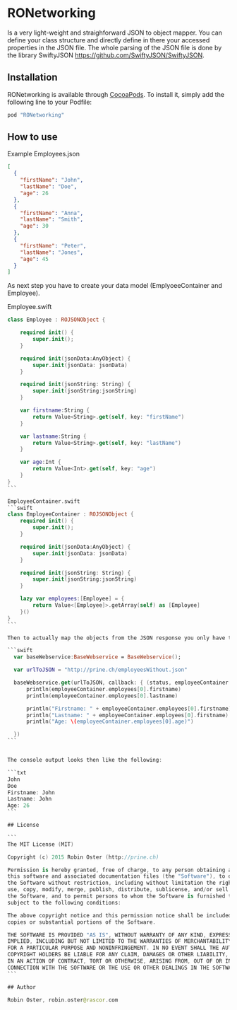 # RONetworking

Is a very light-weight and straighforward JSON to object mapper. You can define your class structure and directly
define in there your accessed properties in the JSON file. The whole parsing of the JSON file is done by the library SwiftyJSON https://github.com/SwiftyJSON/SwiftyJSON.

## Installation

RONetworking is available through [CocoaPods](http://cocoapods.org). To install
it, simply add the following line to your Podfile:

```ruby
pod "RONetworking"
```

## How to use
Example Employees.json

```json
[
  {
    "firstName": "John",
    "lastName": "Doe",
    "age": 26
  },
  {
    "firstName": "Anna",
    "lastName": "Smith",
    "age": 30
  },
  {
    "firstName": "Peter",
    "lastName": "Jones",
    "age": 45
  }
]
```

As next step you have to create your data model (EmplyoeeContainer and Employee).

Employee.swift
````swift
class Employee : ROJSONObject {

    required init() {
        super.init();
    }

    required init(jsonData:AnyObject) {
        super.init(jsonData: jsonData)
    }

    required init(jsonString: String) {
        super.init(jsonString:jsonString)
    }

    var firstname:String {
        return Value<String>.get(self, key: "firstName")
    }

    var lastname:String {
        return Value<String>.get(self, key: "lastName")
    }

    var age:Int {
        return Value<Int>.get(self, key: "age")
    }
}
```

EmployeeContainer.swift
```swift
class EmployeeContainer : ROJSONObject {
    required init() {
        super.init();
    }

    required init(jsonData:AnyObject) {
        super.init(jsonData: jsonData)
    }

    required init(jsonString: String) {
        super.init(jsonString:jsonString)
    }

    lazy var employees:[Employee] = {
        return Value<[Employee]>.getArray(self) as [Employee]
    }()
}
```

Then to actually map the objects from the JSON response you only have to pass the data into the EmployeeContainer class as param in the constructor. It does automatically create your data model.

```swift
  var baseWebservice:BaseWebservice = BaseWebservice();

  var urlToJSON = "http://prine.ch/employeesWithout.json"

  baseWebservice.get(urlToJSON, callback: { (status, employeeContainer:EmployeeContainer) -> () in
      println(employeeContainer.employees[0].firstname)
      println(employeeContainer.employees[0].lastname)

      println("Firstname: " + employeeContainer.employees[0].firstname)
      println("Lastname: " + employeeContainer.employees[0].firstname)
      println("Age: \(employeeContainer.employees[0].age)")

  })
```


The console output looks then like the following:

```txt
John
Doe
Firstname: John
Lastname: John
Age: 26
```

## License

```
The MIT License (MIT)

Copyright (c) 2015 Robin Oster (http://prine.ch)

Permission is hereby granted, free of charge, to any person obtaining a copy of
this software and associated documentation files (the "Software"), to deal in
the Software without restriction, including without limitation the rights to
use, copy, modify, merge, publish, distribute, sublicense, and/or sell copies of
the Software, and to permit persons to whom the Software is furnished to do so,
subject to the following conditions:

The above copyright notice and this permission notice shall be included in all
copies or substantial portions of the Software.

THE SOFTWARE IS PROVIDED "AS IS", WITHOUT WARRANTY OF ANY KIND, EXPRESS OR
IMPLIED, INCLUDING BUT NOT LIMITED TO THE WARRANTIES OF MERCHANTABILITY, FITNESS
FOR A PARTICULAR PURPOSE AND NONINFRINGEMENT. IN NO EVENT SHALL THE AUTHORS OR
COPYRIGHT HOLDERS BE LIABLE FOR ANY CLAIM, DAMAGES OR OTHER LIABILITY, WHETHER
IN AN ACTION OF CONTRACT, TORT OR OTHERWISE, ARISING FROM, OUT OF OR IN
CONNECTION WITH THE SOFTWARE OR THE USE OR OTHER DEALINGS IN THE SOFTWARE.
```

## Author

Robin Oster, robin.oster@rascor.com
